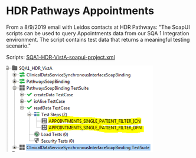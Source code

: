 # HDR Pathways Appointments

From a 8/9/2019 email with Leidos contacts at HDR Pathways: "The SoapUI scripts can be used to query Appointments data from our SQA 1 Integration environment. The script contains test data that returns a meaningful testing scenario."

Scripts: [SQA1-HDR-VistA-soapui-project.xml](SQA1-HDR-VistA-soapui-project.xml)

![Pathways Description](hdr-pathways-soap.png)
